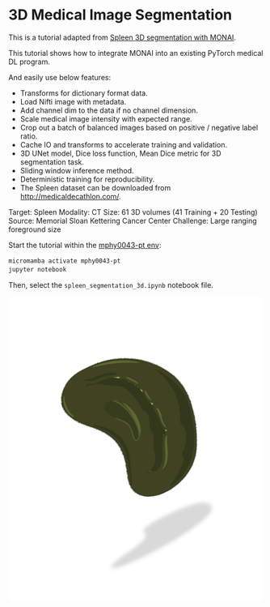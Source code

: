 # 3D Medical Image Segmentation

This is a tutorial adapted from [Spleen 3D segmentation with MONAI](https://github.com/Project-MONAI/tutorials/blob/master/3d_segmentation/spleen_segmentation_3d.ipynb).

This tutorial shows how to integrate MONAI into an existing PyTorch medical DL program.

And easily use below features:

- Transforms for dictionary format data.
- Load Nifti image with metadata.
- Add channel dim to the data if no channel dimension.
- Scale medical image intensity with expected range.
- Crop out a batch of balanced images based on positive / negative label ratio.
- Cache IO and transforms to accelerate training and validation.
- 3D UNet model, Dice loss function, Mean Dice metric for 3D segmentation task.
- Sliding window inference method.
- Deterministic training for reproducibility.
- The Spleen dataset can be downloaded from http://medicaldecathlon.com/.

Target: Spleen
Modality: CT
Size: 61 3D volumes (41 Training + 20 Testing)
Source: Memorial Sloan Kettering Cancer Center
Challenge: Large ranging foreground size


Start the tutorial within the [mphy0043-pt env](../../docs/dev_tools.md):
```bash
micromamba activate mphy0043-pt
jupyter notebook
```
Then, select the `spleen_segmentation_3d.ipynb` notebook file.


<img src="../../docs/media/spleen.png" alt="alt text"/>
